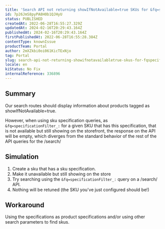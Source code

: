 ```yaml
---
title: 'Search API not returning showIfNotAvailable=true SKUs for &fq=specificationFilter queries.'
id: 7p26JmS8pyPA8H0b1QJHyU
status: PUBLISHED
createdAt: 2022-06-28T16:55:27.329Z
updatedAt: 2024-02-16T20:29:43.164Z
publishedAt: 2024-02-16T20:29:43.164Z
firstPublishedAt: 2022-06-28T16:55:28.384Z
contentType: knownIssue
productTeam: Portal
author: 2mXZkbi0oi061KicTExNjo
tag: Portal
slug: search-api-not-returning-showifnotavailabletrue-skus-for-fqspecificationfilter-queries
locale: en
kiStatus: No Fix
internalReference: 336896
---
```


## Summary



Our search routes should display information about products tagged as showIfNotAvailable=true.

However, when using sku specification queries, as `&fq=specificationFilter_:` for a given SKU that has this specification, that is not available but still showing on the storefront, the response on the API will be empty, which diverges from the standard behavior of the rest of the API queries for the /search/



## Simulation


1) Create a sku that has a sku specification.
2) Make it unavailable but still showing on the store
3) Try searching using the `&fq=specificationFilter_:` query on a /search/ API.
4) Nothing will be retuned (the SKU you've just configured should be!)



## Workaround


Using the specifications as product specifications and/or using other search parameters to find skus.

